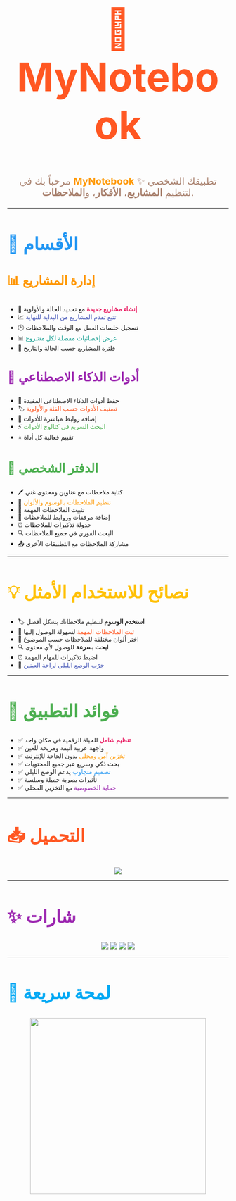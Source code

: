 <h1 align="center" style="font-size:90px; color:#FF5722;">📒 MyNotebook</h1>

<p align="center" style="font-size:22px; color:#A8806D;">
مرحباً بك في <b><span style="color:#FF9800">MyNotebook</span></b> ✨  
تطبيقك الشخصي لتنظيم <b>المشاريع</b>، <b>الأفكار</b>، و<b>الملاحظات</b>.
</p>

---

<h2 style="font-size:40px; color:#2196F3;">📂 الأقسام</h2>

<h3 style="font-size:28px; color:#FF9800;">📊 إدارة المشاريع</h3>

- 🚀 <b><span style="color:#E91E63;">إنشاء مشاريع جديدة</span></b> مع تحديد الحالة والأولوية  
- 📈 <span style="color:#3F51B5;">تتبع تقدم المشاريع من البداية للنهاية</span>  
- 🕒 تسجيل جلسات العمل مع الوقت والملاحظات  
- 📊 <span style="color:#009688;">عرض إحصائيات مفصلة لكل مشروع</span>  
- 🔎 فلترة المشاريع حسب الحالة والتاريخ  

<h3 style="font-size:28px; color:#9C27B0;">🤖 أدوات الذكاء الاصطناعي</h3>

- 💾 حفظ أدوات الذكاء الاصطناعي المفيدة  
- 🏷️ <span style="color:#FF5722;">تصنيف الأدوات حسب الفئة والأولوية</span>  
- 🔗 إضافة روابط مباشرة للأدوات  
- ⚡ <span style="color:#4CAF50;">البحث السريع في كتالوج الأدوات</span>  
- ⭐ تقييم فعالية كل أداة  

<h3 style="font-size:28px; color:#4CAF50;">📝 الدفتر الشخصي</h3>

- 🖊️ كتابة ملاحظات مع عناوين ومحتوى غني  
- 🎨 <span style="color:#FF9800;">تنظيم الملاحظات بالوسوم والألوان</span>  
- 📌 تثبيت الملاحظات المهمة  
- 📎 إضافة مرفقات وروابط للملاحظات  
- ⏰ جدولة تذكيرات للملاحظات  
- 🔍 البحث الفوري في جميع الملاحظات  
- 📤 مشاركة الملاحظات مع التطبيقات الأخرى  

---

<h2 style="font-size:40px; color:#FFC107;">💡 نصائح للاستخدام الأمثل</h2>

- 🏷️ <b>استخدم الوسوم</b> لتنظيم ملاحظاتك بشكل أفضل  
- 📌 <span style="color:#FF5722;">ثبت الملاحظات المهمة</span> لسهولة الوصول إليها  
- 🎨 اختر ألوان مختلفة للملاحظات حسب الموضوع  
- 🔍 <b>ابحث بسرعة</b> للوصول لأي محتوى  
- ⏰ اضبط تذكيرات للمهام المهمة  
- 🌙 <span style="color:#3F51B5;">جرّب الوضع الليلي لراحة العينين</span>  

---

<h2 style="font-size:40px; color:#4CAF50;">🎯 فوائد التطبيق</h2>

- ✅ <b><span style="color:#E91E63;">تنظيم شامل</span></b> للحياة الرقمية في مكان واحد  
- ✅ واجهة عربية أنيقة ومريحة للعين  
- ✅ <span style="color:#FF9800;">تخزين آمن ومحلي</span> بدون الحاجة للإنترنت  
- ✅ بحث ذكي وسريع عبر جميع المحتويات  
- ✅ <span style="color:#2196F3;">تصميم متجاوب</span> يدعم الوضع الليلي  
- ✅ تأثيرات بصرية جميلة وسلسة  
- ✅ <span style="color:#9C27B0;">حماية الخصوصية</span> مع التخزين المحلي  

---

<h2 style="font-size:40px; color:#FF5722;">📥 التحميل</h2>

<p align="center">
<a href="https://github.com/USERNAME/MyNotebook/releases/download/v1.0.0/app-release.apk">
  <img src="https://img.shields.io/badge/⬇️ تحميل%20التطبيق-APK-brightgreen?style=for-the-badge&logo=android&logoColor=white"/>
</a>
</p>

---

<h2 style="font-size:40px; color:#9C27B0;">✨ شارات</h2>

<p align="center">
<img src="https://img.shields.io/badge/Flutter-Framework-blue?logo=flutter&style=for-the-badge"/>
<img src="https://img.shields.io/badge/Dart-Language-blue?logo=dart&style=for-the-badge"/>
<img src="https://img.shields.io/github/v/release/USERNAME/MyNotebook?color=green&style=for-the-badge"/>
<img src="https://img.shields.io/github/downloads/USERNAME/MyNotebook/total?style=for-the-badge&color=purple"/>
</p>

---

<h2 style="font-size:40px; color:#03A9F4;">🎥 لمحة سريعة</h2>

<p align="center">
<img src="https://media.giphy.com/media/3o7TKtnuHOHHUjR38Y/giphy.gif" width="400"/>
</p>
